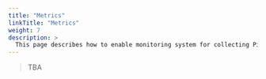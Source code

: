 ```yaml
---
title: "Metrics"
linkTitle: "Metrics"
weight: 7
description: >
  This page describes how to enable monitoring system for collecting PipeCD' metrics.
---
```


> TBA
